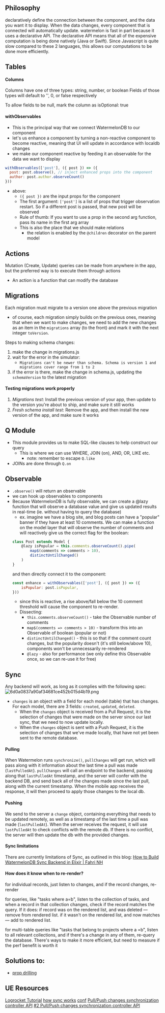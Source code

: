
## Philosophy
declaratively define the connection between the component, and the data you want it to display. When the data changes, every component that is connected will automatically update.
watermelon is fast in part because it uses a declarative API. The declarative API means that all of the expensive computation is being done natively (Java or Swift). Since Javascript is quite slow compared to these 2 languages, this allows our computations to be done more efficiently.

## Tables
#### Columns
Columns have one of three types: string, number, or boolean
Fields of those types will default to '', 0, or false respectively

To allow fields to be null, mark the column as isOptional: true

#### withObservables
- This is the principal way that we connect WatermelonDB to our component
- let's us enhance a component by turning a non-reactive component to become reactive, meaning that UI will update in accordance with localdb changes
- we make our component reactive by feeding it an observable for the data we want to display

```js
withObservables(['post'], ({ post }) => ({
  post: post.observe(), // inject enhanced props into the component
  author: post.author.observeCount()
}))
```
- above:
	- `({ post })` are the input props for the component
	- The first argument: `['post']` is a list of props that trigger observation restart. So if a different post is passed, that new post will be observed
	- Rule of thumb: If you want to use a prop in the second arg function, pass its name in the first arg array
	- This is also the place that we should make relations
		- the relation is enabled by the `@children` decorator on the parent model

## Actions
Mutation (Create, Update) queries can be made from anywhere in the app, but the preferred way is to execute them through actions
- An action is a function that can modify the database

## Migrations
Each migration must migrate to a version one above the previous migration
- of course, each migration simply builds on the previous ones, meaning that when we want to make changes, we need to add the new changes as an item in the `migrations` array (to the front) and mark it with the next integer `toVersion`.

Steps to making schema changes:
1. make the change in migrations.js
2. wait for the error in the simulator:
	- `Migrations can't be newer than schema. Schema is version 1 and migrations cover range from 1 to 2`
3. if the error is there, make the change in schema.js, updating the `schemaVersion` to the latest migration

#### Testing migrations work properly
1. *Migrations test*: Install the previous version of your app, then update to the version you're about to ship, and make sure it still works
2. *Fresh schema install test*: Remove the app, and then install the new version of the app, and make sure it works

## Q Module
- This module provides us to make SQL-like clauses to help construct our query
	- This is where we can use WHERE, JOIN (on), AND, OR, LIKE etc.
		- note: remember to escape `Q.like`
- JOINs are done through `Q.on`

## Observable
- `.observe()` will return an observable
- we can hook up observables to components
- Because WatermelonDB is fully observable, we can create a @lazy function that will observe a database value and give us updated results in real-time (ie. without having to query the database)
	- ex. imagine we have a blog site, and blog posts can have a "popular" banner if they have at least 10 comments. We can make a function on the model layer that will observe the number of comments and will reactively give us the correct flag for the boolean:
	```js
	class Post extends Model {
		@lazy isPopular = this.comments.observeCount().pipe(
			map$(comments => comments > 10),
		    distinctUntilChanged()
		)
	}
	```
	and then directly connect it to the component:
	```js
	const enhance = withObservables(['post'], ({ post }) => ({
		isPopular: post.isPopular,
	}))
	```
	- since this is reactive, a rise above/fall below the 10 comment threshold will cause the component to re-render.
	- Dissecting:
		- `this.comments.observeCount()` - take the Observable number of comments
		- `map$(comments => comments > 10)` - transform this into an Observable of boolean (popular or not)
		- `distinctUntilChanged()` - this is so that if the comment count changes, but the popularity doesn't (it's still below/above 10), components won't be unnecessarily re-rendered
		- `@lazy` - also for performance (we only define this Observable once, so we can re-use it for free)

## Sync
Any backend will work, as long as it complies with the following spec:
![6d0a0837a90af34681ce452b015d4b19.png](:/860953c1a363424aac94bdff9d490b90)
- `changes` is an object with a field for each model (table) that has changes. For each model, there are 3 fields: `created`, `updated`, `deleted`.
	- When the `changes` object is received from a Pull Request, it is the selection of changes that were made on the server since our last sync, that we need to now update locally.
	- When the `changes` object is sent with a Push Request, it is the selection of changes that we've made locally, that have not yet been sent to the remote database.

#### Pulling
When Watermelon runs `synchronize()`, `pullChanges` will get run, which will pass along with it information about the last time a pull was made (`lastPulledAt`). `pullChanges` will call an endpoint to the backend, passing along that `lastPulledAt` timestamp, and the server will confer with the backend DB, and send back all of the changes made since the last pull, along with the current timestamp. When the mobile app receives the response, it will then proceed to apply those changes to the local db.

#### Pushing
We send to the server a `change` object, containing everything that needs to be updated remotely, as well as a timestamp of the last time a pull was made (`lastPulledAt`). When the server receives the request, it will use `lastPulledAt` to check conflicts with the remote db. If there is no conflict, the server will then update the db with the provided changes.

#### Sync limitations
There are currently limitations of Sync, as outlined in this blog: [How to Build WatermelonDB Sync Backend in Elixir | Fahri NH](:/f615cdc32a5c4be4a768caee30774aa9)

#### How does it know when to re-render?
for individual records, just listen to changes, and if the record changes, re-render

for queries, like "tasks where a=b", listen to the collection of tasks, and when a record in that collection changes, check if the record matches the query. If it does: if record was on the rendered list, and was deleted — remove from rendered list. if it wasn't on the rendered list, and now matches — add to rendered list.

for multi-table queries like "tasks that belong to projects where a =b", listen to all relevant collections, and if there's a change in any of them, re-query the database. There's ways to make it more efficient, but need to measure if the perf benefit is worth it

## Solutions to:
- [prop drilling](https://nozbe.github.io/WatermelonDB/Components.html#database-provider)

## UE Resources
[Logrocket Tutorial](https://blog.logrocket.com/offline-app-react-native-watermelondb/)
[how sync works](https://fahri.id/posts/how-to-build-watermelondb-sync-backend-in-elixir/)
[conf](https://www.youtube.com/watch?v=uFvHURTRLxQ)
[Pull/Push changes synchronization controller API](https://github.com/FLVieira/sync-api/blob/master/src/app/controllers/SynchronizationController.js)
[#2 Pull/Push changes synchronization controller API](https://github.com/rodrigosuman/rn-offline-first-app/tree/main/backend/src/services/sync)
